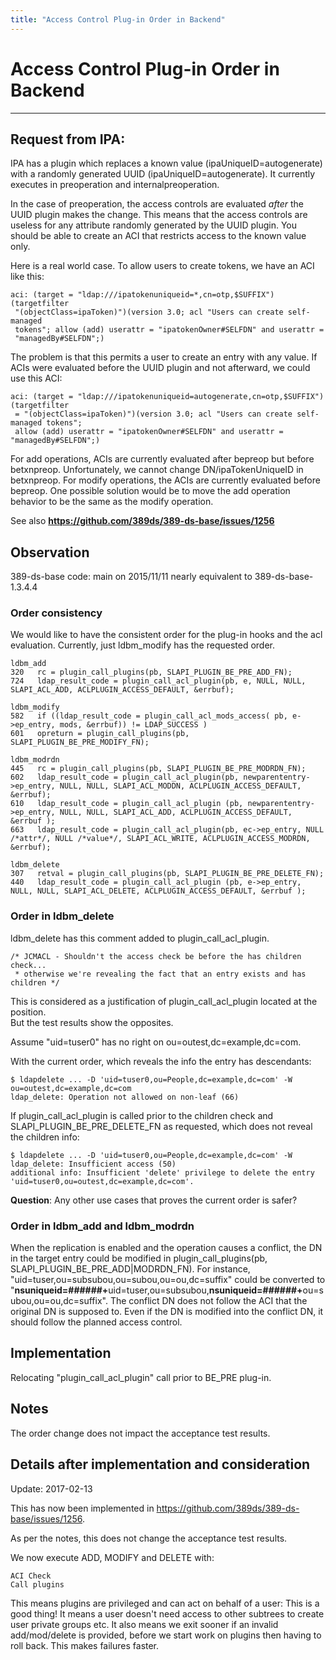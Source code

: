 ```yaml
---
title: "Access Control Plug-in Order in Backend"
---
```


# Access Control Plug-in Order in Backend
------------------------

## Request from IPA:  
IPA has a plugin which replaces a known value (ipaUniqueID=autogenerate) with a randomly generated UUID 
(ipaUniqueID=autogenerate). It currently executes in preoperation and internalpreoperation.

In the case of preoperation, the access controls are evaluated *after* the UUID plugin makes the change. 
This means that the access controls are useless for any attribute randomly generated by the UUID plugin.
You should be able to create an ACI that restricts access to the known value only.

Here is a real world case. To allow users to create tokens, we have an ACI like this:

    aci: (target = "ldap:///ipatokenuniqueid=*,cn=otp,$SUFFIX")(targetfilter
     "(objectClass=ipaToken)")(version 3.0; acl "Users can create self-managed
     tokens"; allow (add) userattr = "ipatokenOwner#SELFDN" and userattr =
     "managedBy#SELFDN";)

The problem is that this permits a user to create an entry with any value.
If ACIs were evaluated before the UUID plugin and not afterward, we could use this ACI:

    aci: (target = "ldap:///ipatokenuniqueid=autogenerate,cn=otp,$SUFFIX")(targetfilter 
     = "(objectClass=ipaToken)")(version 3.0; acl "Users can create self-managed tokens";
     allow (add) userattr = "ipatokenOwner#SELFDN" and userattr = "managedBy#SELFDN";)

For add operations, ACIs are currently evaluated after bepreop but before betxnpreop. 
Unfortunately, we cannot change DN/ipaTokenUniqueID in betxnpreop. For modify operations,
the ACIs are currently evaluated before bepreop. One possible solution would be to move 
the add operation behavior to be the same as the modify operation.

See also <b>https://github.com/389ds/389-ds-base/issues/1256</b>

## Observation

389-ds-base code: main on 2015/11/11 nearly equivalent to 389-ds-base-1.3.4.4

### Order consistency

We would like to have the consistent order for the plug-in hooks and the acl evaluation. 
Currently, just ldbm_modify has the requested order.

    ldbm_add
    320   rc = plugin_call_plugins(pb, SLAPI_PLUGIN_BE_PRE_ADD_FN);
    724   ldap_result_code = plugin_call_acl_plugin(pb, e, NULL, NULL, SLAPI_ACL_ADD, ACLPLUGIN_ACCESS_DEFAULT, &errbuf);

    ldbm_modify
    582   if ((ldap_result_code = plugin_call_acl_mods_access( pb, e->ep_entry, mods, &errbuf)) != LDAP_SUCCESS )
    601   opreturn = plugin_call_plugins(pb, SLAPI_PLUGIN_BE_PRE_MODIFY_FN);

    ldbm_modrdn
    445   rc = plugin_call_plugins(pb, SLAPI_PLUGIN_BE_PRE_MODRDN_FN);
    602   ldap_result_code = plugin_call_acl_plugin(pb, newparententry->ep_entry, NULL, NULL, SLAPI_ACL_MODDN, ACLPLUGIN_ACCESS_DEFAULT, &errbuf);
    610   ldap_result_code = plugin_call_acl_plugin (pb, newparententry->ep_entry, NULL, NULL, SLAPI_ACL_ADD, ACLPLUGIN_ACCESS_DEFAULT, &errbuf );
    663   ldap_result_code = plugin_call_acl_plugin(pb, ec->ep_entry, NULL /*attr*/, NULL /*value*/, SLAPI_ACL_WRITE, ACLPLUGIN_ACCESS_MODRDN, &errbuf);

    ldbm_delete
    307   retval = plugin_call_plugins(pb, SLAPI_PLUGIN_BE_PRE_DELETE_FN);
    440   ldap_result_code = plugin_call_acl_plugin (pb, e->ep_entry, NULL, NULL, SLAPI_ACL_DELETE, ACLPLUGIN_ACCESS_DEFAULT, &errbuf );

### Order in ldbm_delete

ldbm_delete has this comment added to plugin_call_acl_plugin.

    /* JCMACL - Shouldn't the access check be before the has children check...
     * otherwise we're revealing the fact that an entry exists and has children */

This is considered as a justification of plugin_call_acl_plugin located at the position.  
But the test results show the opposites.

Assume "uid=tuser0" has no right on ou=outest,dc=example,dc=com.

With the current order, which reveals the info the entry has descendants:

    $ ldapdelete ... -D 'uid=tuser0,ou=People,dc=example,dc=com' -W
    ou=outest,dc=example,dc=com
    ldap_delete: Operation not allowed on non-leaf (66)

If plugin_call_acl_plugin is called prior to the children check and SLAPI_PLUGIN_BE_PRE_DELETE_FN as requested,
which does not reveal the children info:

    $ ldapdelete ... -D 'uid=tuser0,ou=People,dc=example,dc=com' -W
    ldap_delete: Insufficient access (50)
    additional info: Insufficient 'delete' privilege to delete the entry 'uid=tuser0,ou=outest,dc=example,dc=com'.

<b>Question</b>: Any other use cases that proves the current order is safer?

### Order in ldbm_add and ldbm_modrdn

When the replication is enabled and the operation causes a conflict,
the DN in the target entry could be modified in plugin_call_plugins(pb, SLAPI_PLUGIN_BE_PRE_ADD|MODRDN_FN).
For instance, "uid=tuser,ou=subsubou,ou=subou,ou=ou,dc=suffix" could be converted to
"<b>nsuniqueid=######+</b>uid=tuser,ou=subsubou,<b>nsuniqueid=######+</b>ou=subou,ou=ou,dc=suffix".
The conflict DN does not follow the ACI that the original DN is supposed to.
Even if the DN is modified into the conflict DN, it should follow the planned access control.

## Implementation

Relocating "plugin_call_acl_plugin" call prior to BE_PRE plug-in.

## Notes

The order change does not impact the acceptance test results.

## Details after implementation and consideration

Update: 2017-02-13

This has now been implemented in https://github.com/389ds/389-ds-base/issues/1256.

As per the notes, this does not change the acceptance test results.

We now execute ADD, MODIFY and DELETE with:

    ACI Check
    Call plugins

This means plugins are privileged and can act on behalf of a user: This is a good thing! It means a user doesn't need access to other subtrees to create user private groups etc. It also means we exit sooner if an invalid add/mod/delete is provided, before we start work on plugins then having to roll back. This makes failures faster.

